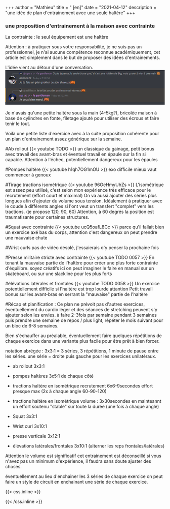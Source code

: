+++
author = "Mathieu"
title = " [en]"
date = "2021-04-12"
description = "une idée de plan d'entrainement avec une seule haltère"
+++

### une proposition d'entrainement à la maison avec contrainte
La contrainte : le seul équipement est une haltère

Attention : à pratiquer sous votre responsabilité, je ne suis pas un professionnel, je n'ai aucune compétence reconnue académiquement, cet article est simplement dans le but de proposer des idées d'entrainements.

L'idée vient au détour d'une conversation.
![conv-init](/img/misc/conv-one-db.png) 

Je n'avais qu'une petite haltère sous la main (4-5kg?), bricolée maison à base de cylindres en fonte, filetage ajouté pour utiliser des écrous et faire tenir le tout.

Voilà une petite liste d'exercice avec à la suite proposition cohérente pour un plan d'entrainement assez générique sur la semaine.



#Ab rollout
{{< youtube TODO >}}
un classique du gainage, petit bonus avec travail des avant-bras et éventuel travail en épaule sur la fin si capable.
Attention à l'échec, potentiellement dangereux pour les épaules

#Pompes haltère
{{< youtube h1qh7OG1mOU >}}
exo difficile mieux vaut commencer à genoux

#Tirage tractions isométrique
{{< youtube 96OeHmyUhZs >}}
L'isométrique est assez peu utilisé, c'est selon mon expérience très efficace pour le recrutement (effort court et maximal)
On va aussi ajouter des séries plus longues afin d'ajouter du volume sous tension.
Idéalement à pratiquer avec le coude à différents angles si l'ont veut un transfert "complet" vers les tractions. (je propose 120, 90, 60)
Attention, à 60 degrés la position est traumatisante pour certaines structures.

#Squat avec contrainte
{{< youtube ucQ5oafL8Cc >}}
parce qu'il fallait bien un exercice axé bas du corps, attention c'est dangereux on peut prendre une mauvaise chute

#Wrist curls 
pas de vidéo désolé, j'essaierais d'y penser la prochaine fois

#Presse militaire stricte avec contrainte
{{< youtube TODO 0057 >}}
En tenant la mauvaise partie de l'haltère pour créer une plus forte contrainte d'équilibre.
soyez créatifs ici on peut imaginer le faire en manual sur un skateboard, ou sur une slackline pour les plus forts

#élévations latérales et frontales
{{< youtube TODO 0058 >}}
Un exercice potentiellement difficile si l'haltère est trop lourde attantion
Petit travail bonus sur les avant-bras en serrant la "mauvaise" partie de l'haltère

#Récap et planification : 
Ce plan ne prévoit pas d'autres exercices, éventuellement du cardio léger et des séances de stretching peuvent s'y ajouter selon les envies.
à faire 2-3fois par semaine pendant 3 semaines puis prendre une semaine de repos / plus light, répéter le mois suivant pour un bloc de 6-8 semaines.

Bien s'échauffer au préalable, éventuellement faire quelques répétitions de chaque exercice dans une variante plus facile pour être prêt à bien forcer.


notation abrégée : 3x3:1 = 3 séries, 3 répétitions, 1 minute de pause entre les séries. une série = droite puis gauche pour les exercices unilatéraux.

- ab rollout 3x3:1

- pompes haltères 3x5:1 de chaque côté

- tractions haltère en isométrique recrutement 6x6-9secondes effort presque max (2x à chaque angle 60-90-120)

- tractions haltère en isométrique volume : 3x30secondes en mainteannt un effort soutenu "stable" sur toute la durée (une fois à chaque angle)

- Squat 3x3:1 

- Wrist curl 3x10:1

- presse verticale 3x12:1

- élévations latérales/frontales 3x10:1 (alterner les reps frontales/latérales)


Attention le volume est significatif cet entrainement est déconseillé si vous n'avez pas un minimum d'expérience, il faudra sans doute ajuster des choses.


éventuellement au lieu d'enchainer les 3 séries de chaque exercice on peut faire un style de circuit en enchainant une série de chaque exercice.


{{< css.inline >}}
<style>
.canon { background: white; width: 100%; height: auto;}
</style>
{{< /css.inline >}}

